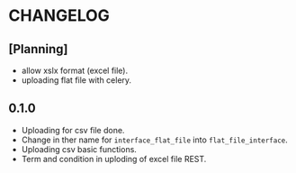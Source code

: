 # CHANGELOG

## [Planning]
- allow xslx format (excel file).
- uploading flat file with celery.

## 0.1.0
- Uploading for csv file done.
- Change in ther name for `interface_flat_file` into `flat_file_interface`.
- Uploading csv basic functions.
- Term and condition in uploding of excel file REST.